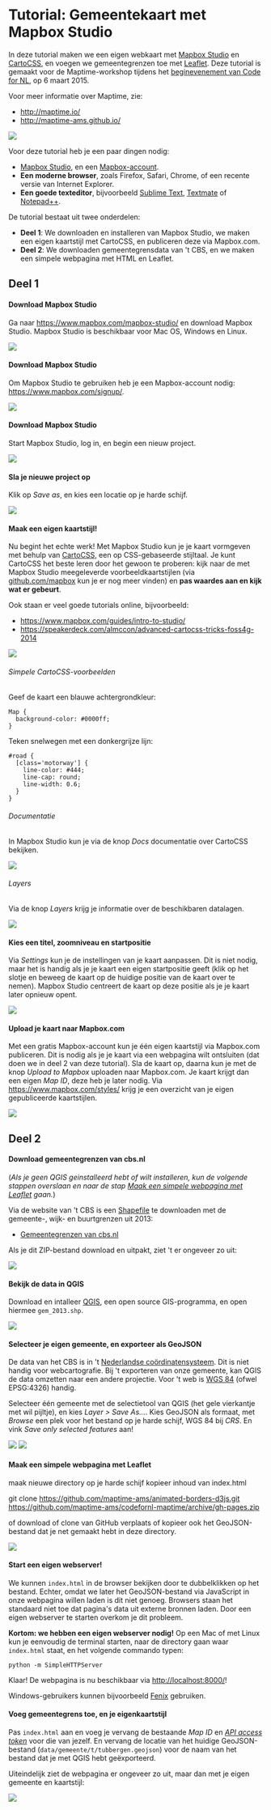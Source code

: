 # Tutorial: Gemeentekaart met Mapbox Studio

In deze tutorial maken we een eigen webkaart met [Mapbox Studio](https://www.mapbox.com/mapbox-studio/) en [CartoCSS](https://www.mapbox.com/guides/intro-to-studio/#what-is-cartocss), en voegen we gemeentegrenzen toe met [Leaflet](http://leafletjs.com/). Deze tutorial is gemaakt voor de Maptime-workshop tijdens het [beginevenement van Code for NL](http://waag.org/nl/event/code-nl-lancering), op 6 maart 2015.

Voor meer informatie over Maptime, zie:

- http://maptime.io/
- http://maptime-ams.github.io/

![](images/mapbox-studio-cartocss.png)

Voor deze tutorial heb je een paar dingen nodig:

- [Mapbox Studio](https://www.mapbox.com/mapbox-studio/), en een [Mapbox-account](https://www.mapbox.com/signup/).
- __Een moderne browser__, zoals Firefox, Safari, Chrome, of een recente versie van Internet Explorer.
- __Een goede texteditor__, bijvoorbeeld [Sublime Text](http://www.sublimetext.com/), [Textmate](http://macromates.com/) of [Notepad++](http://notepad-plus-plus.org/).

De tutorial bestaat uit twee onderdelen:

- __Deel 1__: We downloaden en installeren van Mapbox Studio, we maken een eigen kaartstijl met CartoCSS, en publiceren deze via Mapbox.com.
- __Deel 2__: We downloaden gemeentegrensdata van 't CBS, en we maken een simpele webpagina met HTML en Leaflet.

## Deel 1

#### Download Mapbox Studio

Ga naar https://www.mapbox.com/mapbox-studio/ en download Mapbox Studio. Mapbox Studio is beschikbaar voor Mac OS, Windows en Linux.

![](images/mapbox-studio-download.png)

#### Download Mapbox Studio

Om Mapbox Studio te gebruiken heb je een Mapbox-account nodig: https://www.mapbox.com/signup/.

![](images/mapbox-signup.png)

#### Download Mapbox Studio

Start Mapbox Studio, log in, en begin een nieuw project.

![](images/mapbox-studio-new-project.png)

#### Sla je nieuwe project op

Klik op _Save as_, en kies een locatie op je harde schijf.

![](images/mapbox-studio-save.png)

#### Maak een eigen kaartstijl!

Nu begint het echte werk! Met Mapbox Studio kun je je kaart vormgeven met behulp van [CartoCSS](https://www.mapbox.com/guides/intro-to-studio/#what-is-cartocss), een op CSS-gebaseerde stijltaal. Je kunt CartoCSS het beste leren door het gewoon te proberen: kijk naar de met Mapbox Studio meegeleverde voorbeeldkaartstijlen (via [github.com/mapbox](https://github.com/search?utf8=%E2%9C%93&q=user%3Amapbox+language%3Acartocss&type=Repositories&ref=searchresults) kun je er nog meer vinden) en __pas waardes aan en kijk wat er gebeurt__.

Ook staan er veel goede tutorials online, bijvoorbeeld:

- https://www.mapbox.com/guides/intro-to-studio/
- https://speakerdeck.com/almccon/advanced-cartocss-tricks-foss4g-2014

![](images/mapbox-studio-cartocss.png)

###### Simpele CartoCSS-voorbeelden

Geef de kaart een blauwe achtergrondkleur:

```cartocss
Map {
  background-color: #0000ff;
}
```

Teken snelwegen met een donkergrijze lijn:

```cartocss
#road {
  [class='motorway'] {
    line-color: #444;
    line-cap: round;
    line-width: 0.6;
  }
}
```

###### Documentatie

In Mapbox Studio kun je via de knop _Docs_ documentatie over CartoCSS bekijken.

![](images/mapbox-studio-docs.png)

###### Layers

Via de knop _Layers_ krijg je informatie over de beschikbaren datalagen.

![](images/mapbox-studio-layers.png)

#### Kies een titel, zoomniveau en startpositie

Via _Settings_ kun je de instellingen van je kaart aanpassen. Dit is niet nodig, maar het is handig als je je kaart een eigen startpositie geeft (klik op het slotje en beweeg de kaart op de huidige positie van de kaart over te nemen). Mapbox Studio centreert de kaart op deze positie als je je kaart later opnieuw opent.

![](images/mapbox-studio-center.png)

#### Upload je kaart naar Mapbox.com

Met een gratis Mapbox-account kun je één eigen kaartstijl via Mapbox.com publiceren. Dit is nodig als je je kaart via een webpagina wilt ontsluiten (dat doen we in deel 2 van deze tutorial). Sla de kaart op, daarna kun je met de knop _Upload to Mapbox_ uploaden naar Mapbox.com. Je kaart krijgt dan een eigen _Map ID_, deze heb je later nodig. Via https://www.mapbox.com/styles/ krijg je een overzicht van je eigen gepubliceerde kaartstijlen.

![](images/mapbox-styles.png)

## Deel 2

#### Download gemeentegrenzen van cbs.nl

(_Als je geen QGIS geinstalleerd hebt of wilt installeren, kun de volgende stappen overslaan en naar de stap [_Maak een simpele webpagina met Leaflet_](#maak-een-simpele-webpagina-met-leaflet) gaan._)

Via de website van 't CBS is een [Shapefile](http://en.wikipedia.org/wiki/Shapefile) te downloaden met de gemeente-, wijk- en buurtgrenzen uit 2013:

 - [Gemeentegrenzen van cbs.nl](http://www.cbs.nl/nl-NL/menu/themas/dossiers/nederland-regionaal/publicaties/geografische-data/archief/2014/2013-wijk-en-buurtkaart-art.htm)

Als je dit ZIP-bestand download en uitpakt, ziet 't er ongeveer zo uit:

![](images/shapefile.png)

#### Bekijk de data in QGIS

Download en intalleer [QGIS](http://www2.qgis.org/en/site/), een open source GIS-programma, en open hiermee `gem_2013.shp`.

![](images/qgis.png)

#### Selecteer je eigen gemeente, en exporteer als GeoJSON

De data van het CBS is in 't [Nederlandse coördinatensysteem](http://nl.wikipedia.org/wiki/Rijksdriehoeksco%C3%B6rdinaten). Dit is niet handig voor webcartografie. Bij 't exporteren van onze gemeente, kan QGIS de data omzetten naar een andere projectie. Voor 't web is [WGS 84](http://en.wikipedia.org/wiki/World_Geodetic_System) (ofwel EPSG:4326) handig.

Selecteer één gemeente met de selectietool van QGIS (het gele vierkantje met wil pijltje), en kies _Layer > Save As..._. Kies GeoJSON als formaat, met _Browse_ een plek voor het bestand op je harde schijf, WGS 84 bij _CRS_. En vink _Save only selected features_ aan!

![](images/qgis-select.png)
![](images/qgis-export.png)

#### Maak een simpele webpagina met Leaflet

maak nieuwe directory op je harde schijf
kopieer inhoud van index.html

git clone https://github.com/maptime-ams/animated-borders-d3js.git
https://github.com/maptime-ams/codefornl-maptime/archive/gh-pages.zip

of download of clone van GitHub
verplaats of kopieer ook het GeoJSON-bestand dat je net gemaakt hebt in deze directory.

![](images/textmate.png)

#### Start een eigen webserver!

We kunnen `index.html` in de browser bekijken door te dubbelklikken op het bestand. Echter, omdat we later het GeoJSON-bestand via JavaScript in onze webpagina willen laden is dit niet genoeg. Browsers staan het standaard niet toe dat pagina's data uit externe bronnen laden. Door een eigen webserver te starten overkom je dit probleem.

__Kortom: we hebben een eigen webserver nodig!__ Op een Mac of met Linux kun je eenvoudig de terminal starten, naar de directory gaan waar `index.html` staat, en het volgende commando typen:

    python -m SimpleHTTPServer

Klaar! De webpagina is nu beschikbaar via [http://localhost:8000/](http://localhost:8000/)!

Windows-gebruikers kunnen bijvoorbeeld [Fenix](http://fenixwebserver.com/) gebruiken.

#### Voeg gemeentegrens toe, en je eigenkaartstijl

Pas `index.html` aan en voeg je vervang de bestaande _Map ID_ en [_API access token_](https://www.mapbox.com/account/apps/) voor die van jezelf. En vervang de locatie van het huidige GeoJSON-bestand (`data/gemeente/t/tubbergen.geojson`) voor de naam van het bestand dat je met QGIS hebt geëxporteerd.

Uiteindelijk ziet de webpagina er ongeveer zo uit, maar dan met je eigen gemeente en kaartstijl:

![](images/leaflet.png)
